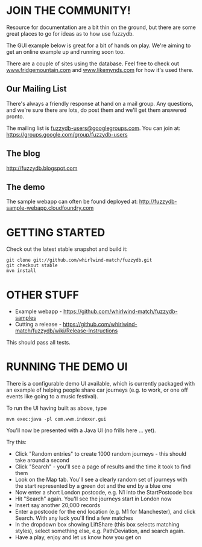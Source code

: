 JOIN THE COMMUNITY!
===================

Resource for documentation are a bit thin on the ground, but there are some great places to go for ideas as to how use fuzzydb.

The GUI example below is great for a bit of hands on play. We're aiming to get an online example up and running soon too.

There are a couple of sites using the database.  Feel free to check out www.fridgemountain.com and www.likemynds.com for how it's used there.

Our Mailing List
----------------

There's always a friendly response at hand on a mail group.  Any questions, and we're sure there are lots, do post them and we'll get them answered pronto.

The mailing list is fuzzydb-users@googlegroups.com.  You can join at: https://groups.google.com/group/fuzzydb-users

The blog
--------
http://fuzzydb.blogspot.com

The demo
--------
The sample webapp can often be found deployed at: http://fuzzydb-sample-webapp.cloudfoundry.com


GETTING STARTED
===============

Check out the latest stable snapshot and build it:

    git clone git://github.com/whirlwind-match/fuzzydb.git
    git checkout stable
    mvn install


OTHER STUFF
============

 * Example webapp - https://github.com/whirlwind-match/fuzzydb-samples
 * Cutting a release - https://github.com/whirlwind-match/fuzzydb/wiki/Release-Instructions
	
This should pass all tests.

RUNNING THE DEMO UI
===================

There is a configurable demo UI available, which is currently packaged with an
example of helping people share car journeys (e.g. to work, or one off events
like going to a music festival).

To run the UI having built as above, type

    mvn exec:java -pl com.wwm.indexer.gui

You'll now be presented with a Java UI (no frills here ... yet).

Try this:

 * Click "Random entries" to create 1000 random journeys - this should take around a second
 * Click "Search" - you'll see a page of results and the time it took to find them
 * Look on the Map tab.  You'll see a clearly random set of journeys with the start represented 
   by a green dot and the end by a blue one
 * Now enter a short London postcode, e.g. N1 into the StartPostcode box
 * Hit "Search" again.  You'll see the journeys start in London now
 * Insert say another 20,000 records
 * Enter a postcode for the end location (e.g. M1 for Manchester), 
   and click Search. With any luck you'll find a few matches
 * In the dropdown box showing LiftShare (this box selects matching styles),
   select something else, e.g. PathDeviation, and search again.
 * Have a play, enjoy and let us know how you get on